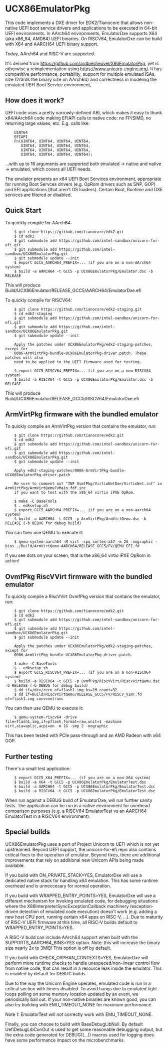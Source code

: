 # UCX86EmulatorPkg

This code implements a DXE driver for EDK2/Tianocore that allows
non-native UEFI boot service drivers and applications to be executed
in 64-bit UEFI environments. In AArch64 environments, EmulatorDxe
supports X64 (aka x86_64, AMD64) UEFI binaries. On RISCV64,
EmulatorDxe can be build with X64 and AARCH64 UEFI binary support.

Today, AArch64 and RISC-V
are supported.

It's derived from https://github.com/ardbiesheuvel/X86EmulatorPkg, yet
is otherwise a reimplementation using https://www.unicorn-engine.org/.
It has competitive performance, portability, support for multiple
emulated ISAs, size (2/3rds the binary size on AArch64) and correctness
in modeling the emulated UEFI Boot Service environment,

## How does it work?

UEFI code uses a pretty narrowly-defined ABI, which makes it
easy to thunk x64/AArch64 code making EFIAPI calls to native code:
no FP/SIMD, no returning large values, etc. E.g. calls like:

        UINT64
        EFIAPI
        Fn(UINT64, UINT64, UINT64, UINT64,
           UINT64, UINT64, UINT64, UINT64,
           UINT64, UINT64, UINT64, UINT64,
           UINT64, UINT64, UINT64, UINT64);

...with up to 16 arguments are supported both emulated -> native
and native -> emulated, which covers all UEFI needs.

The emulator presents an x64 UEFI Boot Services environment,
appropriate for running Boot Servces drivers (e.g. OpRom drivers
such as SNP, GOP) and EFI applications (that aren't OS loaders).
Certain Boot, Runtime and DXE services are filtered or disabled.

## Quick Start

To quickly compile for AArch64:

        $ git clone https://github.com/tianocore/edk2.git
        $ cd edk2
        $ git submodule add https://github.com/intel-sandbox/unicorn-for-efi.git
        $ git submodule add https://github.com/intel-sandbox/UCX86EmulatorPkg.git
        $ git submodule update --init
        $ export GCC5_AARCH64_PREFIX=... (if you are on a non-AArch64 system)
        $ build -a AARCH64 -t GCC5 -p UCX86EmulatorPkg/Emulator.dsc -b RELEASE

This will produce Build/UCX86Emulator/RELEASE_GCC5/AARCH64/EmulatorDxe.efi

To quickly compile for RISCV64:

        $ git clone https://github.com/tianocore/edk2-staging.git
        $ cd edk2-staging
        $ git submodule add https://github.com/intel-sandbox/unicorn-for-efi.git
        $ git submodule add https://github.com/intel-sandbox/UCX86EmulatorPkg.git
        $ git submodule update --init

        Apply the patches under UCX86EmulatorPkg/edk2-staging-patches, except for
        0006-ArmVirtPkg-bundle-UCX86EmulatorPkg-driver.patch. These patches will also
        need to be applied to the UEFI firmware used for testing.

        $ export GCC5_RISCV64_PREFIX=... (if you are on a non-RISCV64 system)
        $ build -a RISCV64 -t GCC5 -p UCX86EmulatorPkg/Emulator.dsc -b RELEASE

This will produce Build/UCX86Emulator/RELEASE_GCC5/RISCV64/EmulatorDxe.efi

## ArmVirtPkg firmware with the bundled emulator

To quickly compile an ArmVirtPkg version that contains the emulator, run:

        $ git clone https://github.com/tianocore/edk2.git
        $ cd edk2
        $ git submodule add https://github.com/intel-sandbox/unicorn-for-efi.git
        $ git submodule add https://github.com/intel-sandbox/UCX86EmulatorPkg.git
        $ git submodule update --init

        Apply edk2-staging-patches/0006-ArmVirtPkg-bundle-UCX86EmulatorPkg-driver.patch

        Be sure to comment out "INF OvmfPkg/VirtioNetDxe/VirtioNet.inf" in ArmVirtPkg/ArmVirtQemuFvMain.fdf.inc
        if you want to test with the x86_64 virtio iPXE OpRom.

        $ make -C BaseTools
        $ . edksetup.sh
        $ export GCC5_AARCH64_PREFIX=... (if you are on a non-aarch64 system)
        $ build -a AARCH64 -t GCC5 -p ArmVirtPkg/ArmVirtQemu.dsc -b RELEASE (-b DEBUG for debug build)

You can then use QEMU to execute it:

        $ qemu-system-aarch64 -M virt -cpu cortex-a57 -m 2G -nographic -bios ./Build/ArmVirtQemu-AARCH64/RELEASE_GCC5/FV/QEMU_EFI.fd

If you see dots on your screen, that is the x86_64 virtio iPXE OpRom in action!

## OvmfPkg RiscVVirt firmware with the bundled emulator

To quickly compile a RiscVVirt OvmfPkg version that contains the emulator, run:

        $ git clone https://github.com/tianocore/edk2.git
        $ cd edk2
        $ git submodule add https://github.com/intel-sandbox/unicorn-for-efi.git
        $ git submodule add https://github.com/intel-sandbox/UCX86EmulatorPkg.git
        $ git submodule update --init

        Apply the patches under UCX86EmulatorPkg/edk2-staging-patches, except for
        0006-ArmVirtPkg-bundle-UCX86EmulatorPkg-driver.patch.

        $ make -C BaseTools
        $ . edksetup.sh
        $ export GCC5_RISCV64_PREFIX=... (if you are on a non-RISCV64 system)
        $ build -a RISCV64 -t GCC5 -p OvmfPkg/RiscVVirt/RiscVVirtQemu.dsc -b RELEASE (-b DEBUG for debug build)
        $ dd if=/dev/zero of=flash1.img bs=1M count=32
        $ dd if=Build/RiscVVirtQemu/RELEASE_GCC5/FV/RISCV_VIRT.fd of=flash1.img conv=notrunc

You can then use QEMU to execute it:

        $ qemu-system-riscv64 -drive file=flash1.img,if=pflash,format=raw,unit=1 -machine virt,aia=aplic,acpi=on -m 1G -smp 2 -nographic

This has been tested with PCIe pass-through and an AMD Radeon with x64 GOP.

## Further testing

There's a small test application:

        $ export GCC5_X64_PREFIX=... (if you are on a non-X64 system)
        $ build -a X64 -t GCC5 -p UCX86EmulatorPkg/EmulatorTest.dsc
        $ build -a AARCH64 -t GCC5 -p UCX86EmulatorPkg/EmulatorTest.dsc
        $ build -a RISCV64 -t GCC5 -p UCX86EmulatorPkg/EmulatorTest.dsc

When run against a DEBUG build of EmulatorDxe, will run further sanity tests.
The application can be run in a native environment for overhead comparison
purposes (e.g. a RISCV64 EmulatorTest vs an AARCH64 EmulatorTest in a
RISCV64 environment).

## Special builds

UCX86EmulatorPkg uses a port of Project Unicorn to UEFI which is not
yet upstreamed. Beyond UEFI support, the unicorn-for-efi repo also
contains critical fixes to the operation of emulator. Beyond fixes, there
are additional improvements that rely on additional new Unicorn APIs being
made available.

If you build with ON_PRIVATE_STACK=YES, EmulatorDxe will use a dedicated
native stack for handling x64 emulation. This has some runtime overhead and
is unneccesary for normal operation.

If you build with WRAPPED_ENTRY_POINTS=YES, EmulatorDxe will use a
different mechanism for invoking emulated code, for debugging situations
where the X86InterpreterSyncExceptionCallback machinery (exception-driven
detection of emulated code execution) doesn't work (e.g. adding a new host
CPU port, running certain x64 apps on RISC-V, ...). Due to maturity
of RISC-V UEFI firmware at this time, all RISC-V builds default to
WRAPPED_ENTRY_POINTS=YES.

A RISC-V build can include AArch64 support when built with the
SUPPORTS_AARCH64_BINS=YES option. Note: this will increase the
binary size nearly 2x to 3MiB! This option is off by default.

If you build with CHECK_ORPHAN_CONTEXTS=YES, EmulatorDxe will perform
more runtime checks to handle unexpeced/non-linear control flow from
native code, that can result in a resource leak inside the emulator.
This is enabled by default for DEBUG builds.

Due to the way the Unicorn Engine operates, emulated code is run in a
critical section with timers disabled. To avoid hangs due to emulated
tight loops polling on some memory location updated by an event, we
periodically bail out. If your non-native binaries are known good, you
can also try building with EMU_TIMEOUT_NONE for maximum performance.

Note 1: EmulatorTest will _not_ correctly work with EMU_TIMEOUT_NONE.

Finally, you can choose to build with BaseDebugLibNull. By default
UefiDebugLibConOut is used to get some reasonable debugging output, but
the extra code generated for DEBUG((...)) macros used for logging does
have some performance impact on the microbenchmarks.
